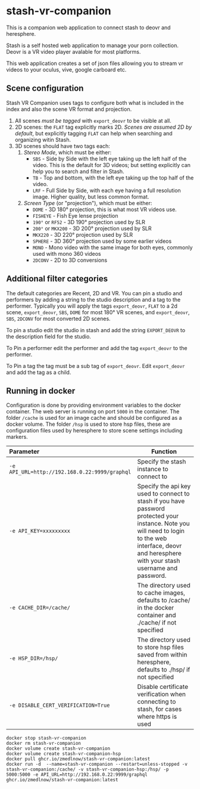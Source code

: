 # stash-vr-companion
This is a companion web application to connect stash to deovr and heresphere.

Stash is a self hosted web application to manage your porn collection.
Deovr is a VR video player avalable for most platforms.

This web application creates a set of json files allowing you to stream vr videos to your oculus, vive, google carboard etc.

## Scene configuration

Stash VR Companion uses tags to configure both what is included in the index and also the scene VR format and projection.

1. All scenes *must be tagged* with `export_deovr` to be visible at all.
2. 2D scenes: the `FLAT` tag explicitly marks 2D. *Scenes are assumed 2D by default*, but explicitly tagging `FLAT` can help when searching and organizing witin Stash.
3. 3D scenes should have two tags each:
    1. *Stereo Mode*, which must be either:
        * `SBS` - Side by Side with the left eye taking up the left half of the video. This is the default for 3D videos; but setting explicitly can help you to search and filter in Stash.
        * `TB` - Top and bottom, with the left eye taking up the top half of the video.
        * `LRF` - Full Side by Side, with each eye having a full resolution image. Higher quality, but less common format.
    3. *Screen Type* (or "projection"), which must be either:
        * `DOME` - 3D 180° projection, this is what most VR videos use.
        * `FISHEYE` - Fish Eye lense projection
        * `190°` or `RF52` - 3D 190° projection used by SLR
        * `200°` or `MKX200` - 3D 200° projection used by SLR
        * `MKX220` - 3D 220° projection used by SLR
        * `SPHERE` - 3D 360° projection used by some earlier videos
        * `MONO` - Mono video with the same image for both eyes, commonly used with mono 360 videos
        * `2DCONV` - 2D to 3D conversions

## Additional filter categories
The default categories are Recent, 2D and VR. You can pin a studio and performers by adding a string to the studio description and a tag to the performer.
Typically you will apply the tags `export_deovr`, `FLAT` to a 2d scene, `export_deovr`, `SBS`, `DOME` for most 180° VR scenes, and `export_deovr`, `SBS`, `2DCONV` for most converted 2D scenes.

To pin a studio edit the studio in stash and add the string `EXPORT_DEOVR` to the description field for the studio.

To Pin a performer edit the performer and add the tag `export_deovr` to the performer.

To Pin a tag the tag must be a sub tag of `export_deovr`. Edit `export_deovr` and add the tag as a child.

## Running in docker
Configuration is done by providing environment variables to the docker container.
The web server is running on port `5000` in the container.
The folder `/cache` is used for an image cache and should be configured as a docker volume.
The folder `/hsp` is used to store hsp files, these are configuration files used by heresphere to store scene settings including markers.

| Parameter                                     | Function                                                                                                                                                                                            |
|:----------------------------------------------|-----------------------------------------------------------------------------------------------------------------------------------------------------------------------------------------------------|
| `-e API_URL=http://192.168.0.22:9999/graphql` | Specify the stash instance to connect to                                                                                                                                                            |
| `-e API_KEY=xxxxxxxxx`                        | Specify the api key used to connect to stash if you have password protected your instance. Note you will need to login to the web interface, deovr and heresphere with your stash username and password. |
| `-e CACHE_DIR=/cache/`                        | The directory used to cache images, defaults to /cache/ in the docker container and ./cache/ if not specified                                                                                       |
| `-e HSP_DIR=/hsp/`                            | The directory used to store hsp files saved from within heresphere, defaults to ./hsp/ if not specified                                                                                             |
| `-e DISABLE_CERT_VERIFICATION=True`           | Disable certificate verification when connecting to stash, for cases where https is used                                                                                                            |

```
docker stop stash-vr-companion
docker rm stash-vr-companion
docker volume create stash-vr-companion
docker volume create stash-vr-companion-hsp
docker pull ghcr.io/zmedlnow/stash-vr-companion:latest
docker run -d  --name=stash-vr-companion --restart=unless-stopped -v stash-vr-companion:/cache/ -v stash-vr-companion-hsp:/hsp/ -p 5000:5000 -e API_URL=http://192.168.0.22:9999/graphql ghcr.io/zmedlnow/stash-vr-companion:latest
```
